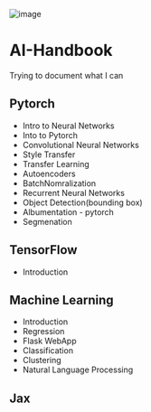 
![image](https://user-images.githubusercontent.com/52796258/134777018-02326da1-be49-4382-b534-9801124fe177.png)

# AI-Handbook
Trying to document what I can

## Pytorch 

* Intro to Neural Networks
* Into to Pytorch
* Convolutional Neural Networks
* Style Transfer
* Transfer Learning
* Autoencoders
* BatchNomralization
* Recurrent Neural Networks
* Object Detection(bounding box)
* Albumentation - pytorch
* Segmenation

## TensorFlow
* Introduction


## Machine Learning 

* Introduction
* Regression
* Flask WebApp
* Classification
* Clustering
* Natural Language Processing


## Jax 


